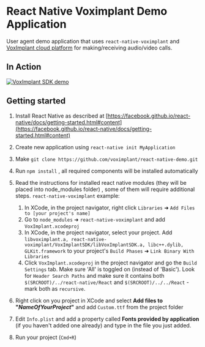 # React Native Voximplant Demo Application

User agent demo application that uses `react-native-voximplant` and [VoxImplant cloud platform](http://voximplant.com) for making/receiving audio/video calls.

## In Action
[![VoxImplant SDK demo](https://habrastorage.org/files/185/1b5/dd6/1851b5dd689e4a688c2f6e68fcf38d81.gif)](http://www.youtube.com/watch?v=gC2iDVl4RRM)

## Getting started

1. Install React Native as described at [https://facebook.github.io/react-native/docs/getting-started.html#content](https://facebook.github.io/react-native/docs/getting-started.html#content)
2. Create new application using `react-native init MyApplication`
3. Make `git clone https://github.com/voximplant/react-native-demo.git`
3. Run `npm install` , all required components will be installed automatically
4. Read the instructions for installed react native modules (they will be placed into node_modules folder) , some of them will require additional steps. `react-native-voximplant` example:

    1. In XCode, in the project navigator, right click `Libraries` ➜ `Add Files to [your project's name]`
    2. Go to `node_modules` ➜ `react-native-voximplant` and add `VoxImplant.xcodeproj`
    3. In XCode, in the project navigator, select your project. Add `libvoximplant.a, react-native-voximplant/VoxImplantSDK/libVoxImplantSDK.a, libc++.dylib, GLKit.framework` to your project's `Build Phases` ➜ `Link Binary With Libraries`
    4. Click `VoxImplant.xcodeproj` in the project navigator and go the `Build Settings` tab. Make sure 'All' is toggled on (instead of 'Basic'). Look for `Header Search Paths` and make sure it contains both `$(SRCROOT)/../react-native/React` and `$(SRCROOT)/../../React` - mark both as `recursive`.

5. Right click on you project in XCode and select **Add files to "_NameOfYourProject_"** and add `Custom.ttf` from the project folder
6. Edit `Info.plist` and add a property called **Fonts provided by application** (if you haven't added one already) and type in the file you just added.
6. Run your project (`Cmd+R`)
